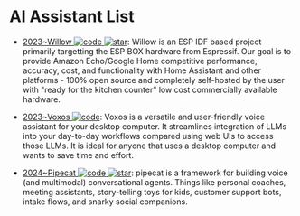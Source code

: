 # AI Assistant List

- [2023~Willow ![code](https://ng-tech.icu/assets/code.svg) ![star](https://img.shields.io/github/stars/toverainc/willow)](https://github.com/toverainc/willow): Willow is an ESP IDF based project primarily targetting the ESP BOX hardware from Espressif. Our goal is to provide Amazon Echo/Google Home competitive performance, accuracy, cost, and functionality with Home Assistant and other platforms - 100% open source and completely self-hosted by the user with "ready for the kitchen counter" low cost commercially available hardware.

- [2023~Voxos ![code](https://ng-tech.icu/assets/code.svg)](https://gitlab.com/literally-useful/voxos): Voxos is a versatile and user-friendly voice assistant for your desktop computer. It streamlines integration of LLMs into your day-to-day workflows compared using web UIs to access those LLMs. It is ideal for anyone that uses a desktop computer and wants to save time and effort.

- [2024~Pipecat ![code](https://ng-tech.icu/assets/code.svg) ![star](https://img.shields.io/github/stars/pipecat-ai/pipecat)](https://github.com/pipecat-ai/pipecat): pipecat is a framework for building voice (and multimodal) conversational agents. Things like personal coaches, meeting assistants, story-telling toys for kids, customer support bots, intake flows, and snarky social companions.
